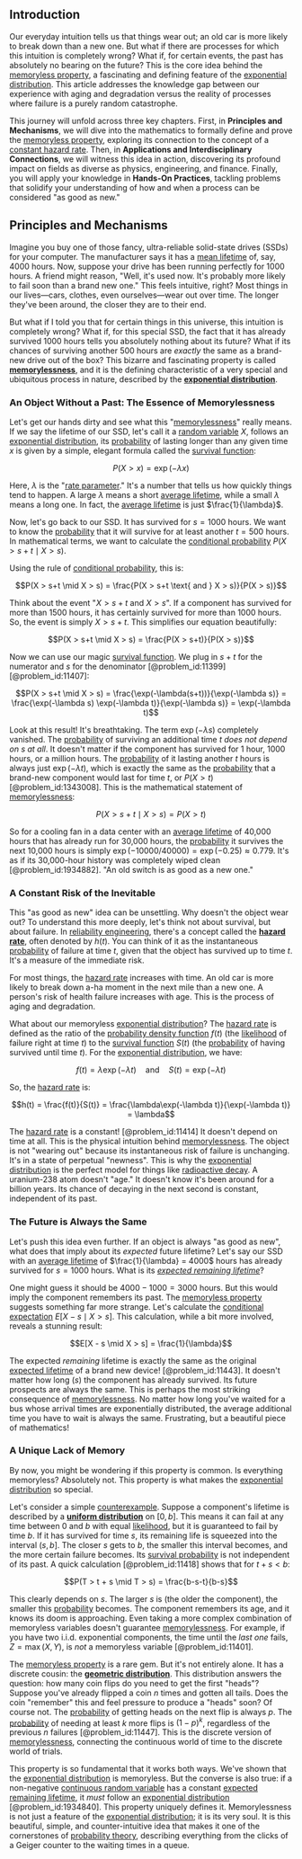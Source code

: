 ## Introduction
Our everyday intuition tells us that things wear out; an old car is more likely to break down than a new one. But what if there are processes for which this intuition is completely wrong? What if, for certain events, the past has absolutely no bearing on the future? This is the core idea behind the [memoryless property](@article_id:267355), a fascinating and defining feature of the [exponential distribution](@article_id:273400). This article addresses the knowledge gap between our experience with aging and degradation versus the reality of processes where failure is a purely random catastrophe.

This journey will unfold across three key chapters. First, in **Principles and Mechanisms**, we will dive into the mathematics to formally define and prove the [memoryless property](@article_id:267355), exploring its connection to the concept of a [constant hazard rate](@article_id:270664). Then, in **Applications and Interdisciplinary Connections**, we will witness this idea in action, discovering its profound impact on fields as diverse as physics, engineering, and finance. Finally, you will apply your knowledge in **Hands-On Practices**, tackling problems that solidify your understanding of how and when a process can be considered "as good as new."

## Principles and Mechanisms

Imagine you buy one of those fancy, ultra-reliable solid-state drives (SSDs) for your computer. The manufacturer says it has a [mean lifetime](@article_id:272919) of, say, 4000 hours. Now, suppose your drive has been running perfectly for 1000 hours. A friend might reason, "Well, it's used now. It's probably more likely to fail soon than a brand new one." This feels intuitive, right? Most things in our lives—cars, clothes, even ourselves—wear out over time. The longer they've been around, the closer they are to their end.

But what if I told you that for certain things in this universe, this intuition is completely wrong? What if, for this special SSD, the fact that it has already survived 1000 hours tells you absolutely nothing about its future? What if its chances of surviving another 500 hours are *exactly* the same as a brand-new drive out of the box? This bizarre and fascinating property is called **[memorylessness](@article_id:268056)**, and it is the defining characteristic of a very special and ubiquitous process in nature, described by the **[exponential distribution](@article_id:273400)**.

### An Object Without a Past: The Essence of Memorylessness

Let's get our hands dirty and see what this "[memorylessness](@article_id:268056)" really means. If we say the lifetime of our SSD, let's call it a [random variable](@article_id:194836) $X$, follows an [exponential distribution](@article_id:273400), its [probability](@article_id:263106) of lasting longer than any given time $x$ is given by a simple, elegant formula called the [survival function](@article_id:266889):

$$P(X > x) = \exp(-\lambda x)$$

Here, $\lambda$ is the "[rate parameter](@article_id:264979)." It's a number that tells us how quickly things tend to happen. A large $\lambda$ means a short [average lifetime](@article_id:194742), while a small $\lambda$ means a long one. In fact, the [average lifetime](@article_id:194742) is just $\frac{1}{\lambda}$.

Now, let's go back to our SSD. It has survived for $s = 1000$ hours. We want to know the [probability](@article_id:263106) that it will survive for at least another $t = 500$ hours. In mathematical terms, we want to calculate the [conditional probability](@article_id:150519) $P(X > s+t \mid X > s)$.

Using the rule of [conditional probability](@article_id:150519), this is:

$$P(X > s+t \mid X > s) = \frac{P(X > s+t \text{ and } X > s)}{P(X > s)}$$

Think about the event "$X > s+t$ and $X > s$". If a component has survived for more than 1500 hours, it has certainly survived for more than 1000 hours. So, the event is simply $X > s+t$. This simplifies our equation beautifully:

$$P(X > s+t \mid X > s) = \frac{P(X > s+t)}{P(X > s)}$$

Now we can use our magic [survival function](@article_id:266889). We plug in $s+t$ for the numerator and $s$ for the denominator [@problem_id:11399] [@problem_id:11407]:

$$P(X > s+t \mid X > s) = \frac{\exp(-\lambda(s+t))}{\exp(-\lambda s)} = \frac{\exp(-\lambda s) \exp(-\lambda t)}{\exp(-\lambda s)} = \exp(-\lambda t)$$

Look at this result! It's breathtaking. The term $\exp(-\lambda s)$ completely vanished. The [probability](@article_id:263106) of surviving an additional time $t$ *does not depend on $s$ at all*. It doesn't matter if the component has survived for 1 hour, 1000 hours, or a million hours. The [probability](@article_id:263106) of it lasting another $t$ hours is always just $\exp(-\lambda t)$, which is exactly the same as the [probability](@article_id:263106) that a brand-new component would last for time $t$, or $P(X > t)$ [@problem_id:1343008]. This is the mathematical statement of [memorylessness](@article_id:268056):

$$P(X > s+t \mid X > s) = P(X > t)$$

So for a cooling fan in a data center with an [average lifetime](@article_id:194742) of 40,000 hours that has already run for 30,000 hours, the [probability](@article_id:263106) it survives the next 10,000 hours is simply $\exp(-10000/40000) = \exp(-0.25) \approx 0.779$. It's as if its 30,000-hour history was completely wiped clean [@problem_id:1934882]. "An old switch is as good as a new one."

### A Constant Risk of the Inevitable

This "as good as new" idea can be unsettling. Why doesn't the object wear out? To understand this more deeply, let's think not about survival, but about failure. In [reliability engineering](@article_id:270817), there's a concept called the **[hazard rate](@article_id:265894)**, often denoted by $h(t)$. You can think of it as the instantaneous [probability](@article_id:263106) of failure at time $t$, given that the object has survived up to time $t$. It's a measure of the immediate risk.

For most things, the [hazard rate](@article_id:265894) increases with time. An old car is more likely to break down a-ha moment in the next mile than a new one. A person's risk of health failure increases with age. This is the process of aging and degradation.

What about our memoryless [exponential distribution](@article_id:273400)? The [hazard rate](@article_id:265894) is defined as the ratio of the [probability density function](@article_id:140116) $f(t)$ (the [likelihood](@article_id:166625) of failure right at time $t$) to the [survival function](@article_id:266889) $S(t)$ (the [probability](@article_id:263106) of having survived until time $t$). For the [exponential distribution](@article_id:273400), we have:

$$f(t) = \lambda\exp(-\lambda t) \quad \text{and} \quad S(t) = \exp(-\lambda t)$$

So, the [hazard rate](@article_id:265894) is:

$$h(t) = \frac{f(t)}{S(t)} = \frac{\lambda\exp(-\lambda t)}{\exp(-\lambda t)} = \lambda$$

The [hazard rate](@article_id:265894) is a constant! [@problem_id:11414] It doesn't depend on time at all. This is the physical intuition behind [memorylessness](@article_id:268056). The object is not "wearing out" because its instantaneous risk of failure is unchanging. It's in a state of perpetual "newness". This is why the [exponential distribution](@article_id:273400) is the perfect model for things like [radioactive decay](@article_id:141661). A uranium-238 atom doesn't "age." It doesn't know it's been around for a billion years. Its chance of decaying in the next second is constant, independent of its past.

### The Future is Always the Same

Let's push this idea even further. If an object is always "as good as new", what does that imply about its *expected* future lifetime? Let's say our SSD with an [average lifetime](@article_id:194742) of $\frac{1}{\lambda} = 4000$ hours has already survived for $s = 1000$ hours. What is its *[expected remaining lifetime](@article_id:264310)*?

One might guess it should be $4000 - 1000 = 3000$ hours. But this would imply the component remembers its past. The [memoryless property](@article_id:267355) suggests something far more strange. Let's calculate the [conditional expectation](@article_id:158646) $E[X - s \mid X > s]$. This calculation, while a bit more involved, reveals a stunning result:

$$E[X - s \mid X > s] = \frac{1}{\lambda}$$

The expected *remaining* lifetime is exactly the same as the original [expected lifetime](@article_id:274430) of a brand new device! [@problem_id:11443]. It doesn't matter how long ($s$) the component has already survived. Its future prospects are always the same. This is perhaps the most striking consequence of [memorylessness](@article_id:268056). No matter how long you've waited for a bus whose arrival times are exponentially distributed, the average additional time you have to wait is always the same. Frustrating, but a beautiful piece of mathematics!

### A Unique Lack of Memory

By now, you might be wondering if this property is common. Is everything memoryless? Absolutely not. This property is what makes the [exponential distribution](@article_id:273400) so special.

Let's consider a simple [counterexample](@article_id:148166). Suppose a component's lifetime is described by a **[uniform distribution](@article_id:261240)** on $[0, b]$. This means it can fail at any time between 0 and $b$ with equal [likelihood](@article_id:166625), but it is guaranteed to fail by time $b$. If it has survived for time $s$, its remaining life is squeezed into the interval $(s, b]$. The closer $s$ gets to $b$, the smaller this interval becomes, and the more certain failure becomes. Its [survival probability](@article_id:137425) is not independent of its past. A quick calculation [@problem_id:11418] shows that for $t+s \lt b$:

$$P(T > t + s \mid T > s) = \frac{b-s-t}{b-s}$$

This clearly depends on $s$. The larger $s$ is (the older the component), the smaller this [probability](@article_id:263106) becomes. The component remembers its age, and it knows its doom is approaching. Even taking a more complex combination of memoryless variables doesn't guarantee [memorylessness](@article_id:268056). For example, if you have two i.i.d. exponential components, the time until the *last one* fails, $Z = \max(X, Y)$, is *not* a memoryless variable [@problem_id:11401].

The [memoryless property](@article_id:267355) is a rare gem. But it's not entirely alone. It has a discrete cousin: the **[geometric distribution](@article_id:153877)**. This distribution answers the question: how many coin flips do you need to get the first "heads"? Suppose you've already flipped a coin $n$ times and gotten all tails. Does the coin "remember" this and feel pressure to produce a "heads" soon? Of course not. The [probability](@article_id:263106) of getting heads on the next flip is always $p$. The [probability](@article_id:263106) of needing at least $k$ more flips is $(1-p)^k$, regardless of the previous $n$ failures [@problem_id:11447]. This is the discrete version of [memorylessness](@article_id:268056), connecting the continuous world of time to the discrete world of trials.

This property is so fundamental that it works both ways. We've shown that the [exponential distribution](@article_id:273400) is memoryless. But the converse is also true: if a non-negative [continuous random variable](@article_id:260724) has a constant [expected remaining lifetime](@article_id:264310), it *must* follow an [exponential distribution](@article_id:273400) [@problem_id:1934840]. This property uniquely defines it. Memorylessness is not just a feature of the [exponential distribution](@article_id:273400); it is its very soul. It is this beautiful, simple, and counter-intuitive idea that makes it one of the cornerstones of [probability theory](@article_id:140665), describing everything from the clicks of a Geiger counter to the waiting times in a queue.

